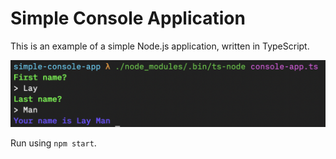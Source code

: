 # Simple Console Application

This is an example of a simple Node.js application, written in TypeScript.

![App screenshot](./screenshot.png)

Run using `npm start`.
